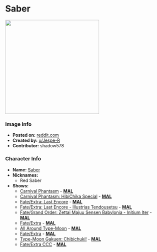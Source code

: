 # Saber

<img src="https://raw.githubusercontent.com/shadow578/Project-Padoru/master/Padoru/U_Jespe-R/fate-saber-alter-jesper.png" height="300">

### Image Info
* **Posted on:**     [reddit.com](https://www.reddit.com/r/Padoru/comments/ekhg5b/daily_padoru_5_saber_alter/)
* **Created by:**    [u/Jespe-R](https://github.com/shadow578/Project-Padoru/blob/master/table-of-contents/creators/uJespeR.md)
* **Contributor:**   shadow578

### Character Info
* **Name:**   [Saber](https://myanimelist.net/character/51523)
* **Nicknames:**
  * Red Saber
* **Shows:**
  * [Carnival Phantasm](https://github.com/shadow578/Project-Padoru/blob/master/table-of-contents/shows/CarnivalPhantasm.md) - [__MAL__](https://myanimelist.net/anime/10012/Carnival_Phantasm)
  * [Carnival Phantasm: HibiChika Special](https://github.com/shadow578/Project-Padoru/blob/master/table-of-contents/shows/CarnivalPhantasmHibiChikaSpecial.md) - [__MAL__](https://myanimelist.net/anime/15927/Carnival_Phantasm__HibiChika_Special)
  * [Fate/Extra: Last Encore](https://github.com/shadow578/Project-Padoru/blob/master/table-of-contents/shows/FateExtraLastEncore.md) - [__MAL__](https://myanimelist.net/anime/33047/Fate_Extra__Last_Encore)
  * [Fate/Extra: Last Encore - Illustrias Tendousetsu](https://github.com/shadow578/Project-Padoru/blob/master/table-of-contents/shows/FateExtraLastEncoreIllustriasTendousetsu.md) - [__MAL__](https://myanimelist.net/anime/37651/Fate_Extra__Last_Encore_-_Illustrias_Tendousetsu)
  * [Fate/Grand Order: Zettai Majuu Sensen Babylonia - Initium Iter](https://github.com/shadow578/Project-Padoru/blob/master/table-of-contents/shows/FateGrandOrderZettaiMajuuSensenBabyloniaInitiumIter.md) - [__MAL__](https://myanimelist.net/anime/40206/Fate_Grand_Order__Zettai_Majuu_Sensen_Babylonia_-_Initium_Iter)
  * [Fate/Extra](https://github.com/shadow578/Project-Padoru/blob/master/table-of-contents/shows/FateExtra.md) - [__MAL__](https://myanimelist.net/manga/23568/Fate_Extra)
  * [All Around Type-Moon](https://github.com/shadow578/Project-Padoru/blob/master/table-of-contents/shows/AllAroundTypeMoon.md) - [__MAL__](https://myanimelist.net/manga/27327/All_Around_Type-Moon)
  * [Fate/Extra](https://github.com/shadow578/Project-Padoru/blob/master/table-of-contents/shows/FateExtra.md) - [__MAL__](https://myanimelist.net/manga/32425/Fate_Extra)
  * [Type-Moon Gakuen: Chibichuki!](https://github.com/shadow578/Project-Padoru/blob/master/table-of-contents/shows/TypeMoonGakuenChibichuki.md) - [__MAL__](https://myanimelist.net/manga/87581/Type-Moon_Gakuen__Chibichuki)
  * [Fate/Extra CCC](https://github.com/shadow578/Project-Padoru/blob/master/table-of-contents/shows/FateExtraCCC.md) - [__MAL__](https://myanimelist.net/manga/89196/Fate_Extra_CCC)


